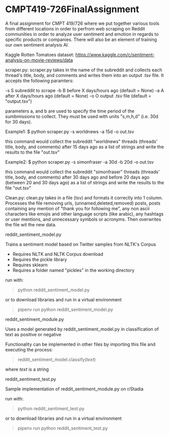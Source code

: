 # CMPT419-726FinalAssignment
A final assignment for CMPT 419/726 where we put together various tools from different locations in order to perfrom web scraping on Reddit communities in order to analyze user sentiment and emotion in regards to specific products or companies. There will also be an element of training our own sentiment analysis AI. 


Kaggle Rotten Tomatoes dataset: https://www.kaggle.com/c/sentiment-analysis-on-movie-reviews/data

scraper.py:
scraper.py takes in the name of the subreddit and collects each thread's title, body, and comments and writes them into an output .tsv file. It accepts the following paramters: 

  -s S        subreddit to scrape
  -b B        before X days/hours ago (default = None)
  -a A        after X days/hours ago (default = None)
  -o O        output .tsv file (default = "output.tsv") 

parameters a, and b are used to specify the time period of the sumbmissions to collect. They must be used with units "s,m,h,d" (i.e. 30d for 30 days).

Example1: $ python scraper.py -s worldnews -a 15d -o out.tsv

this command would collect the subreddit "worldnews" threads (threads' title, body, and comments) after 15 days ago as a list of strings and write the results to the file "out.tsv"

Example2: $ python scraper.py -s simonfraser -a 30d -b 20d -o out.tsv

this command would collect the subreddit "simonfraser" threads (threads' title, body, and comments) after 30 days ago and before 20 days ago (between 20 and 30 days ago) as a list of strings and write the results to the file "out.tsv"

Clean.py: 
clean.py takes in a file (tsv) and formats it correctly into 1 column. Processes the file removing urls, (unnamed,deleted,removed) posts, posts containing any mention of "thank you for following me", any non ascii characters like emojis and other language scripts (like arabic), any hashtags or user mentions, and unnecessary symbols or acronyms. 
Then overwrites the file wit the new data. 

reddit_sentiment_model.py

Trains a sentiment model based on Twitter samples from NLTK's Corpus
- Requires NLTK and NLTK Corpus download
- Requires the pickle library
- Requires sklearn
- Requires a folder named "pickles" in the working directory

run with:
> python reddit_sentiment_model.py

or to download libraries and run in a virtual environment

> pipenv run python reddit_sentiment_model.py

reddit_sentiment_module.py

Uses a model generated by reddit_sentiment_model.py in classification of text as positive or negative

Functionality can be implemented in other files by importing this file and executing the process:

> reddit_sentiment_model.classify(*text*)

where *text* is a string

reddit_sentiment_test.py

Sample implementation of reddit_sentiment_module.py on r/Stadia

run with:
> python reddit_sentiment_test.py

or to download libraries and run in a virtual environment

> pipenv run python reddit_sentiment_test.py
